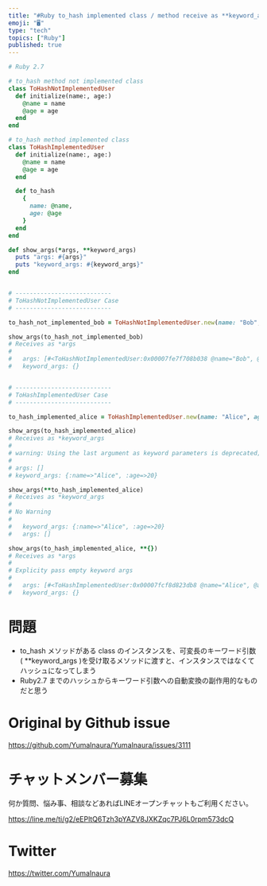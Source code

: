 ```yaml
---
title: "#Ruby to_hash implemented class / method receive as **keyword_args / C"
emoji: "🖥"
type: "tech"
topics: ["Ruby"]
published: true
---
```


```rb
# Ruby 2.7

# to_hash method not implemented class
class ToHashNotImplementedUser
  def initialize(name:, age:)
    @name = name
    @age = age
  end
end

# to_hash method implemented class
class ToHashImplementedUser
  def initialize(name:, age:)
    @name = name
    @age = age
  end

  def to_hash
    {
      name: @name,
      age: @age
    }
  end
end

def show_args(*args, **keyword_args)
  puts "args: #{args}"
  puts "keyword_args: #{keyword_args}"
end


# ---------------------------
# ToHashNotImplementedUser Case
# ---------------------------

to_hash_not_implemented_bob = ToHashNotImplementedUser.new(name: "Bob", age: 30)

show_args(to_hash_not_implemented_bob)
# Receives as *args
#
#   args: [#<ToHashNotImplementedUser:0x00007fe7f708b038 @name="Bob", @age=30>]
#   keyword_args: {}


# ---------------------------
# ToHashImplementedUser Case
# ---------------------------

to_hash_implemented_alice = ToHashImplementedUser.new(name: "Alice", age: 20)

show_args(to_hash_implemented_alice)
# Receives as *keyword_args
#
# warning: Using the last argument as keyword parameters is deprecated; maybe ** should be added to the call
#
# args: []
# keyword_args: {:name=>"Alice", :age=>20}

show_args(**to_hash_implemented_alice)
# Receives as *keyword_args
#
# No Warning
#
#   keyword_args: {:name=>"Alice", :age=>20}
#   args: []

show_args(to_hash_implemented_alice, **{})
# Receives as *args
#
# Explicity pass empty keyword args
#
#   args: [#<ToHashImplementedUser:0x00007fcf8d823db8 @name="Alice", @age=20>]
#   keyword_args: {}
```

# 問題

- to_hash メソッドがある class のインスタンスを、可変長のキーワード引数 ( **keyword_args )を受け取るメソッドに渡すと、インスタンスではなくてハッシュになってしまう
- Ruby2.7 までのハッシュからキーワード引数への自動変換の副作用的なものだと思う


# Original by Github issue

https://github.com/YumaInaura/YumaInaura/issues/3111











<!-- Update From Qiita API -->

# チャットメンバー募集


何か質問、悩み事、相談などあればLINEオープンチャットもご利用ください。

https://line.me/ti/g2/eEPltQ6Tzh3pYAZV8JXKZqc7PJ6L0rpm573dcQ





# Twitter


https://twitter.com/YumaInaura


<!-- Update From Qiita API -->


